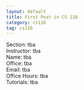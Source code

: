 ```yaml
---
layout: default
title: First Post in CS 116
category: cs116
tag: cs116
---
```


Section: tba  
Instructor: tba  
Name: tba  
Office: tba  
Email: tba  
Office Hours: tba  
Tutorials: tba  
